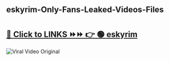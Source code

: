 
 ## eskyrim-Only-Fans-Leaked-Videos-Files

# <h2><a href="https://mediaupload.pro?eskyrim">🔗 Click to LINKS ⏩⏩ 👉 🟢 eskyrim </a></h2>

<a href="https://mediaupload.pro?eskyrim" rel="nofollow" data-target="animated-image.originalLink"><img src="https://i.ibb.co.com/xMMVF88/686577567.gif" alt="Viral Video Original" style="max-width: 100%; display: inline-block;" data-target="animated-image.originalImage"></a>
